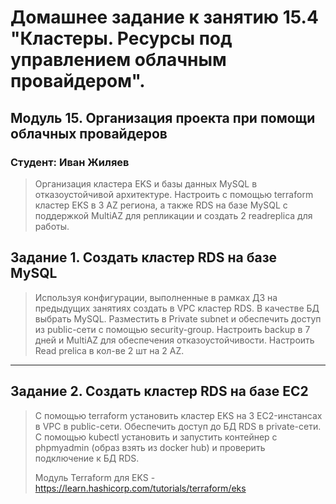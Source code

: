 # Домашнее задание к занятию 15.4 "Кластеры. Ресурсы под управлением облачным провайдером".

## Модуль 15. Организация проекта при помощи облачных провайдеров

### Студент: Иван Жиляев


>Организация кластера EKS и базы данных MySQL в отказоустойчивой архитектуре.
>Настроить с помощью terraform кластер EKS в 3 AZ региона, а также RDS на базе MySQL с поддержкой MultiAZ для репликации и создать 2 readreplica для работы.


## Задание 1. Создать кластер RDS на базе MySQL

>Используя конфигурации, выполненные в рамках ДЗ на предыдущих занятиях создать в VPC кластер RDS.
>В качестве БД выбрать MySQL. Разместить в Private subnet и обеспечить доступ из public-сети c помощью security-group.
>Настроить backup в 7 дней и MultiAZ для обеспечения отказоустойчивости.
>Настроить Read prelica в кол-ве 2 шт на 2 AZ.

---

## Задание 2. Создать кластер RDS на базе EC2

>С помощью terraform установить кластер EKS на 3 EC2-инстансах в VPC в public-сети.
>Обеспечить доступ до БД RDS в private-сети.
>С помощью kubectl установить и запустить контейнер с phpmyadmin (образ взять из docker hub) и проверить подключение к БД RDS.
>
>Модуль Terraform для EKS - 
>https://learn.hashicorp.com/tutorials/terraform/eks 
